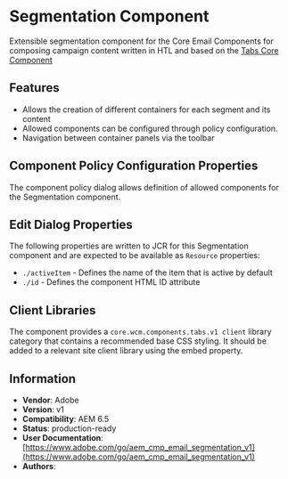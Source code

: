 <!--
Copyright 2021 Adobe

Licensed under the Apache License, Version 2.0 (the "License");
you may not use this file except in compliance with the License.
You may obtain a copy of the License at

    http://www.apache.org/licenses/LICENSE-2.0

Unless required by applicable law or agreed to in writing, software
distributed under the License is distributed on an "AS IS" BASIS,
WITHOUT WARRANTIES OR CONDITIONS OF ANY KIND, either express or implied.
See the License for the specific language governing permissions and
limitations under the License.
-->
# Segmentation Component

Extensible segmentation component for the Core Email Components for composing campaign content written in HTL and based on the [Tabs Core Component](https://github.com/adobe/aem-core-wcm-components/tree/main/content/src/content/jcr_root/apps/core/wcm/components/tabs/v1/tabs)

## Features

* Allows the creation of different containers for each segment and its content
* Allowed components can be configured through policy configuration.
* Navigation between container panels via the toolbar

## Component Policy Configuration Properties

The component policy dialog allows definition of allowed components for the Segmentation component.

## Edit Dialog Properties

The following properties are written to JCR for this Segmentation component and are expected to be available as `Resource` properties:

* `./activeItem` - Defines the name of the item that is active by default
* `./id` - Defines the component HTML ID attribute

## Client Libraries

The component provides a `core.wcm.components.tabs.v1 client` library category that contains a recommended base CSS styling. It should be added to a relevant site client library using the embed property.

## Information

* **Vendor**: Adobe
* **Version**: v1
* **Compatibility**: AEM 6.5
* **Status**: production-ready
* **User Documentation**: [https://www.adobe.com/go/aem_cmp_email_segmentation_v1](https://www.adobe.com/go/aem_cmp_email_segmentation_v1)
* **Authors**: 
